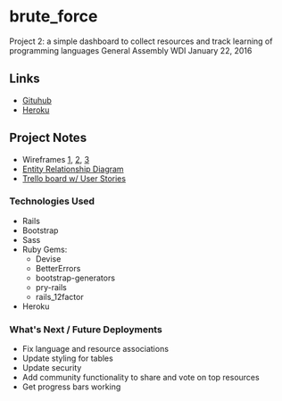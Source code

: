 # brute_force
Project 2: a simple dashboard to collect resources and track learning of programming languages
General Assembly WDI January 22, 2016

## Links
* [Gituhub](https://github.com/jrc00/brute_force)
* [Heroku](https://protected-shelf-6507.herokuapp.com/)

## Project Notes
* Wireframes [1](https://drive.google.com/file/d/0B7VisA2q3bJlY0drYlY0aWEtcm8/view?usp=sharing), [2](https://drive.google.com/file/d/0B7VisA2q3bJlT2FtdDlRN2tnSHM/view?usp=sharing), [3](https://drive.google.com/file/d/0B7VisA2q3bJlQUw3dG9YeGl5S2s/view?usp=sharing)
* [Entity Relationship Diagram](https://drive.google.com/file/d/0B7VisA2q3bJlTGM4TENjOWltNUU/view)
* [Trello board w/ User Stories](https://trello.com/b/fhmW6E4Q)

### Technologies Used
* Rails
* Bootstrap
* Sass
* Ruby Gems:
  - Devise
  - BetterErrors
  - bootstrap-generators
  - pry-rails
  - rails_12factor
* Heroku

### What's Next / Future Deployments
* Fix language and resource associations
* Update styling for tables
* Update security
* Add community functionality to share and vote on top resources
* Get progress bars working

